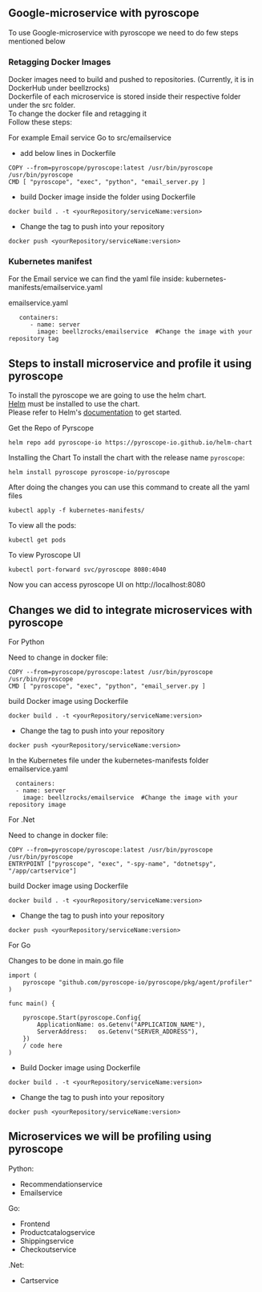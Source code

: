 

## Google-microservice with pyroscope
To use Google-microservice with pyroscope we need to do few steps mentioned below 

### Retagging Docker Images
Docker images need to build and pushed to repositories. (Currently, it is in DockerHub under beellzrocks)\
Dockerfile of each microservice is stored inside their respective folder under the src folder. \
To change the docker file and retagging it \
Follow these steps:

For example Email service
Go to src/emailservice

- add below lines in Dockerfile

```console
COPY --from=pyroscope/pyroscope:latest /usr/bin/pyroscope /usr/bin/pyroscope
CMD [ "pyroscope", "exec", "python", "email_server.py ]
```

- build Docker image inside the folder using Dockerfile
```console
docker build . -t <yourRepository/serviceName:version>
```
- Change the tag to push into your repository

```console
docker push <yourRepository/serviceName:version>
```


### Kubernetes manifest 
For the Email service we can find the yaml file inside:
kubernetes-manifests/emailservice.yaml

emailservice.yaml
```
   containers:
      - name: server
        image: beellzrocks/emailservice  #Change the image with your repository tag
```        

## Steps to install microservice and profile it using pyroscope

To install the pyroscope we are going to use the helm chart.\
 [Helm](https://helm.sh) must be installed to use the chart.\
Please refer to Helm's [documentation](https://helm.sh/docs/) to get started.

 Get the Repo of Pyrscope
```console
helm repo add pyroscope-io https://pyroscope-io.github.io/helm-chart
```
Installing the Chart
To install the chart with the release name `pyroscope`:
```console
helm install pyroscope pyroscope-io/pyroscope 
```

After doing the changes you can use this command to create all the yaml files
```console
kubectl apply -f kubernetes-manifests/
```
To view all the pods:
```console
kubectl get pods
```
To view Pyroscope UI
```console 
kubectl port-forward svc/pyroscope 8080:4040
```
Now you can access pyroscope UI on http://localhost:8080

## Changes we did to integrate microservices with pyroscope

For Python

Need to change in docker file:
```console
COPY --from=pyroscope/pyroscope:latest /usr/bin/pyroscope /usr/bin/pyroscope
CMD [ "pyroscope", "exec", "python", "email_server.py ]
```
build Docker image using Dockerfile
```console
docker build . -t <yourRepository/serviceName:version>
```
- Change the tag to push into your repository

```console
docker push <yourRepository/serviceName:version>
```

In the Kubernetes file under the kubernetes-manifests folder
emailservice.yaml

      containers:
      - name: server
        image: beellzrocks/emailservice  #Change the image with your repository image


For .Net

Need to change in docker file:
```
COPY --from=pyroscope/pyroscope:latest /usr/bin/pyroscope /usr/bin/pyroscope
ENTRYPOINT ["pyroscope", "exec", "-spy-name", "dotnetspy", "/app/cartservice"]
```
build Docker image using Dockerfile
```console
docker build . -t <yourRepository/serviceName:version>
```
- Change the tag to push into your repository

```console
docker push <yourRepository/serviceName:version>
```

For Go

Changes to be done in main.go file

```
import (
	pyroscope "github.com/pyroscope-io/pyroscope/pkg/agent/profiler"
)

func main() {

	pyroscope.Start(pyroscope.Config{
		ApplicationName: os.Getenv("APPLICATION_NAME"),
		ServerAddress:   os.Getenv("SERVER_ADDRESS"),
	})
	/ code here
)	
```

- Build Docker image using Dockerfile
```console
docker build . -t <yourRepository/serviceName:version>
```
- Change the tag to push into your repository

```console
docker push <yourRepository/serviceName:version>
```

## Microservices we will be profiling using pyroscope

Python:
* Recommendationservice	
* Emailservice

Go:
* Frontend
* Productcatalogservice
* Shippingservice
* Checkoutservice

.Net: 
* Cartservice